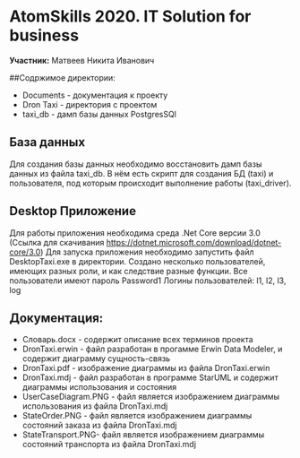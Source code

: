 # AtomSkills 2020. IT Solution for business

**Участник:** Матвеев Никита Иванович

##Содржимое директории:
- Documents - документация к проекту
- Dron Taxi - директория с проектом
- taxi_db - дамп базы данных PostgresSQl

## База данных
Для создания базы данных необходимо восстановить дамп базы данных
из файла taxi_db. В нём есть скрипт для создания БД (taxi) и пользователя, 
под которым происходит выполнение работы (taxi_driver).

## Desktop Приложение
Для работы приложения необходима среда .Net Core версии 3.0 
(Ссылка для скачивания https://dotnet.microsoft.com/download/dotnet-core/3.0)
Для запуска приложения необходимо запустить файл DesktopTaxi.exe в 
директории. Создано несколько пользователей, имеющих разных роли,
и как следствие разные функции. 
Все пользователи имеют пароль Password1
Логины пользователей: l1, l2, l3, log

## Документация:
- Словарь.docx - содержит описание всех терминов проекта
- DronTaxi.erwin - файл разработан в прогамме Erwin Data Modeler, 
и содержит диаграмму сущность-связь
- DronTaxi.pdf - изображение диаграммы из файла DronTaxi.erwin
- DronTaxi.mdj - файл разработан в программе StarUML и содержит диаграммы
использования и состояния
- UserCaseDiagram.PNG - файл является изображением диаграммы использования
 из файла DronTaxi.mdj
- StateOrder.PNG - файл является изображением диаграммы состояний заказа 
 из файла DronTaxi.mdj
- StateTransport.PNG- файл является изображением диаграммы состояний транспорта
 из файла DronTaxi.mdj


